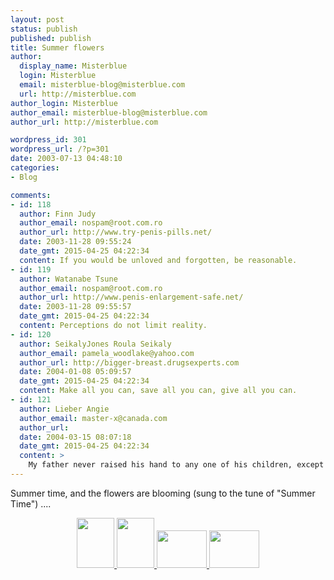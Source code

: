 ```yaml
---
layout: post
status: publish
published: publish
title: Summer flowers
author:
  display_name: Misterblue
  login: Misterblue
  email: misterblue-blog@misterblue.com
  url: http://misterblue.com
author_login: Misterblue
author_email: misterblue-blog@misterblue.com
author_url: http://misterblue.com

wordpress_id: 301
wordpress_url: /?p=301
date: 2003-07-13 04:48:10
categories:
- Blog

comments:
- id: 118
  author: Finn Judy
  author_email: nospam@root.com.ro
  author_url: http://www.try-penis-pills.net/
  date: 2003-11-28 09:55:24
  date_gmt: 2015-04-25 04:22:34
  content: If you would be unloved and forgotten, be reasonable.
- id: 119
  author: Watanabe Tsune
  author_email: nospam@root.com.ro
  author_url: http://www.penis-enlargement-safe.net/
  date: 2003-11-28 09:55:57
  date_gmt: 2015-04-25 04:22:34
  content: Perceptions do not limit reality.
- id: 120
  author: SeikalyJones Roula Seikaly
  author_email: pamela_woodlake@yahoo.com
  author_url: http://bigger-breast.drugsexperts.com
  date: 2004-01-08 05:09:57
  date_gmt: 2015-04-25 04:22:34
  content: Make all you can, save all you can, give all you can.
- id: 121
  author: Lieber Angie
  author_email: master-x@canada.com
  author_url: 
  date: 2004-03-15 08:07:18
  date_gmt: 2015-04-25 04:22:34
  content: >
    My father never raised his hand to any one of his children, except in self-defense.
---
```

<p>
Summer time, and the flowers are blooming (sung to the tune of "Summer Time") ....
</p>
<center>
<a href="http://pics.misterblue.com/onepic/20030700-Misc/w480/h640/IMG_1626.jpg"
      target="onepic">
    <img src="http://pics.misterblue.com/20030700-Misc/60/80/IMG_1626.jpg"
            height="80" width="60" alt=""/>
</a>
<a href="http://pics.misterblue.com/onepic/20030700-Misc/w480/h640/IMG_1629.jpg"
      target="onepic">
    <img src="http://pics.misterblue.com/20030700-Misc/60/80/IMG_1629.jpg"
            height="80" width="60" alt=""/>
</a>
<a href="http://pics.misterblue.com/onepic/20030700-Misc/w640/h480/IMG_1630.jpg"
      target="onepic">
    <img src="http://pics.misterblue.com/20030700-Misc/80/60/IMG_1630.jpg"
            height="60" width="80" alt=""/>
</a>
<a href="http://pics.misterblue.com/onepic/20030700-Misc/w640/h480/IMG_1631.jpg"
      target="onepic">
    <img src="http://pics.misterblue.com/20030700-Misc/80/60/IMG_1631.jpg"
            height="60" width="80" alt=""/>
</a>
</center>
